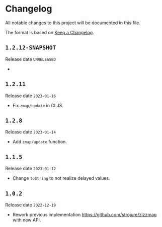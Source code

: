 # Changelog

All notable changes to this project will be documented in this file.

The format is based on [Keep a Changelog](https://keepachangelog.com/en/1.0.0/).

## `1.2.12-SNAPSHOT`

Release date `UNRELEASED`

- 

## `1.2.11`

Release date `2023-01-16`

- Fix `zmap/update` in CLJS.

## `1.2.8`

Release date `2023-01-14`

- Add `zmap/update` function.

## `1.1.5`

Release date `2023-01-12`

- Change `toString` to not realize delayed values.

## `1.0.2`

Release date `2022-12-19`

- Rework previous implementation https://github.com/strojure/zizzmap 
  with new API.
